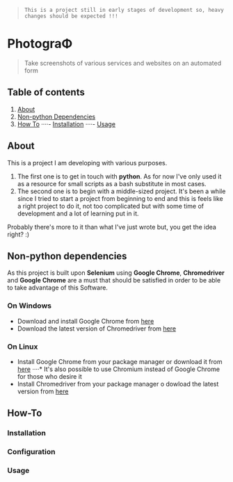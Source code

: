 > ``` This is a project still in early stages of development so, heavy changes should be expected !!! ```  
# PhotograΦ   

> Take screenshots of various services and websites on an automated form  

## Table of contents

1. [About](#about)
2. [Non-python Dependencies](#dependencies)
3. [How To](#how-to)
····- [Installation](#installation)
····- [Usage](#usage)  

## About    

This is a project I am developing with various purposes.
1. The first one is to get in touch with **python**. As for now I've only used it as a resource for small scripts as a bash substitute in most cases.  
2. The second one is to begin with a middle-sized project. It's been a while since I tried to start a project from beginning to end and this is feels like a right project to do it, not too complicated but with some time of development and a lot of learning put in it.  

Probably there's more to it than what I've just wrote but, you get the idea right? :)  


## Non-python dependencies  

As this project is built upon **Selenium** using **Google Chrome**, **Chromedriver** and **Google Chrome** are a must that should be satisfied in order to be able to take advantage of this Software.

### On Windows  

* Download and install Google Chrome from [here][google-chrome-url-windows]  
* Download the latest version of Chromedriver from [here][chromedriver-url-windows]  
  
### On Linux  
* Install Google Chrome from your package manager or download it from [here][google-chrome-url-linux]
····* It's also possible to use Chromium instead of Google Chrome for those who desire it  
* Install Chromedriver from your package manager o dowload the latest version from [here][chromedriver-url-linux]   

## How-To

### Installation  
### Configuration
### Usage    

[chromedriver-url-linux]: https://chromedriver.storage.googleapis.com/index.html
[chromedriver-url-windows]: https://chromedriver.storage.googleapis.com/index.html  
[google-chrome-url-linux]: https://www.google.com/chrome/browser/desktop/index.html  
[google-chrome-url-windows]: https://www.google.com/chrome/browser/desktop/index.html  
